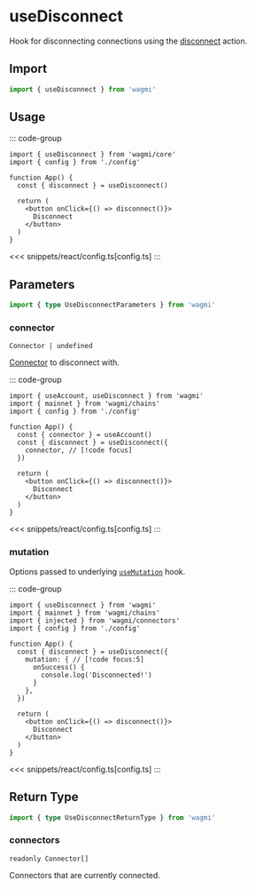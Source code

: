 <script setup>
const mutate = 'disconnect'
const TData = 'void'
const TError = 'DisconnectError'
const TVariables = '{ connector?: Connector | undefined; }'
</script>

# useDisconnect

Hook for disconnecting connections using the [disconnect](/core/actions/disconnect) action.

## Import

```ts
import { useDisconnect } from 'wagmi'
```

## Usage

::: code-group
```tsx [index.tsx]
import { useDisconnect } from 'wagmi/core'
import { config } from './config'

function App() {
  const { disconnect } = useDisconnect()

  return (
    <button onClick={() => disconnect()}>
      Disconnect
    </button>
  )
}
```
<<< snippets/react/config.ts[config.ts]
:::

## Parameters

```ts
import { type UseDisconnectParameters } from 'wagmi'
```

### connector

`Connector | undefined`

[Connector](/react/connectors) to disconnect with.

::: code-group
```tsx [index.tsx]
import { useAccount, useDisconnect } from 'wagmi'
import { mainnet } from 'wagmi/chains'
import { config } from './config'

function App() {
  const { connector } = useAccount()
  const { disconnect } = useDisconnect({
    connector, // [!code focus]
  })

  return (
    <button onClick={() => disconnect()}>
      Disconnect
    </button>
  )
}
```
<<< snippets/react/config.ts[config.ts]
:::

### mutation

Options passed to underlying [`useMutation`](https://tanstack.com/query/v5/docs/react/reference/useMutation) hook.

::: code-group
```tsx [index.tsx]
import { useDisconnect } from 'wagmi'
import { mainnet } from 'wagmi/chains'
import { injected } from 'wagmi/connectors'
import { config } from './config'

function App() {
  const { disconnect } = useDisconnect({
    mutation: { // [!code focus:5]
      onSuccess() {
        console.log('Disconnected!')
      }
    },
  })

  return (
    <button onClick={() => disconnect()}>
      Disconnect
    </button>
  )
}
```
<<< snippets/react/config.ts[config.ts]
:::

<!--@include: @shared/mutation-options.md-->

## Return Type

```ts
import { type UseDisconnectReturnType } from 'wagmi'
```

### connectors

`readonly Connector[]`

Connectors that are currently connected.

<!--@include: @shared/mutation-result.md-->